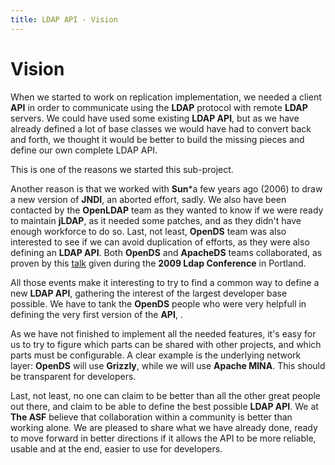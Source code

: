 ```yaml
---
title: LDAP API - Vision
---
```


# Vision

When we started to work on replication implementation, we needed a client **API** in order to communicate using the **LDAP** protocol with remote **LDAP** servers. We could have used some existing **LDAP API**, but as we have already defined a lot of base classes we would have had to convert back and forth, we thought it would be better to build the missing pieces and define our own complete LDAP API.

This is one of the reasons we started this sub-project.

Another reason is that we worked with **Sun***a few years ago (2006) to draw a new version of **JNDI**, an aborted effort, sadly. We also have been contacted by the **OpenLDAP** team as they wanted to know if we were ready to maintain **jLDAP**, as it needed some patches, and as they didn't have enough workforce to do so. Last, not least, **OpenDS** team was also interested to see if we can avoid duplication of efforts, as they were also defining an **LDAP API**. Both **OpenDS** and **ApacheDS** teams collaborated, as proven by this [talk](https://directory.staging.apache.org/conference-materials.data/towards_a_common_java_ldap_api-slides.pdf) given during the **2009 Ldap Conference** in Portland.

All those events make it interesting to try to find a common way to define a new **LDAP API**, gathering the interest of the largest developer base possible. We have to tank the **OpenDS** people who were very helpfull in defining the very first version of the **API**, .

As we have not finished to implement all the needed features, it's easy for us to try to figure which parts can be shared with other projects, and which parts must be configurable. A clear example is the underlying network layer: **OpenDS** will use **Grizzly**, while we will use **Apache MINA**. This should be transparent for developers.

Last, not least, no one can claim to be better than all the other great people out there, and claim to be able to define the best possible **LDAP API**. We at **The ASF** believe that collaboration within a community is better than working alone. We are pleased to share what we have already done, ready to move forward in better directions if it allows the API to be more reliable, usable and at the end, easier to use for developers.
